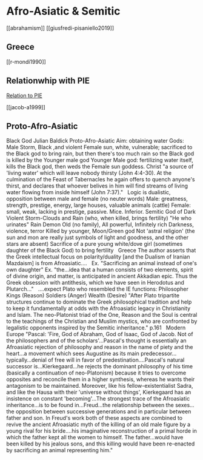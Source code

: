 # Afro-Asiatic & Semitic

[[abrahamism]]
[[giusfredi-pisaniello2019]]


## Greece
[[r-mondi1990]]

## Relationwhip with PIE
[Relation to PIE](http://loanwords.prehistoricmap.com/semitic-interface/)

[[jacob-a1999]]




## Proto-Afro-Asiatic
Black God
Julian Baldick
Proto-Afro-Asiatic
Aim: obtaining water
Gods:
Male Storm, Black ,and violent
Female sun, white, vulnerable; sacrificed to the Black god to bring rain, but then there's too much rain so the Black god is killed by the Younger male god
Younger Male god: fertilizing water itself, kills the Black god, then weds the Female sun goddess.
Christ "a source of 'living water' which will leave nobody thirsty (John 4:4-30). At the culmination of the Feast of Tabernacles he again offers to quench anyone's thirst, and declares that whoever belives in him will find streams of living water flowing from inside himself (John 7:37)."
 
Logic is dualistic, opposition between male and female (no neuter words)
Male: greatness, strength, prestige, energy, large houses, valuable animals (cattle)
Female: small, weak, lacking in prestige, passive. Mice. Inferior.
Semitic
God of Dark Violent Storm-Clouds and Rain (who, when killed, brings fertility)
"He who urinates" Rain Demon
Old (no family), All powerful, Infinitely rich 
Darkness, violence, terror
Killed by younger, Moon/Green god
Not 'astral religion' (the sun and mon are really just symbols of light and goodness, and the other stars are absent) 
Sacrifice of a pure young white/dove girl (sometimes daughter of the Black God) to bring fertility
 
Greece
The author asserts that the Greek intellectual focus on polarity/duality [and the Dualism of Iranian Mazdaism] is from Afroasiatic…. 
 
Ex. "Sacrificing an animal instead of one's own daughter"
Ex. "the…idea that a human consists of two elements, spirit of divine origin, and matter, is anticipated in ancient Akkadian epic. Thus the Greek obsession with antithesis, which we have seen in Herodotus and Plutarch…"
 
….expect Plato who resembled the IE functions:
Philosopher Kings (Reason)
Soldiers (Anger)
Wealth (Desire)
"After Plato tripartite structures continue to dominate the Greek philosophical tradition and help to keep it fundamentally at odds with the Afroasiatic legacy in Christianity and Islam. The neo-Platonist triad of the One, Reason and the Soul is central to the teachings of the Christian and Muslim mystics, who are confronted by legalistic opponents inspired by the Semitic inheritance." p.161
 
Modern Europe
"Pascal: 'Fire, God of Abraham, God of Isaac, God of Jacob. Not of the philosophers and of the scholars'…Pascal's thought is essentially an Afroasiatic rejection of philosophy and reason in the name of piety and the heart…a movement which sees Augustine as its main predecessor…typically…denial of free will in favor of predestination….Pascal's natural successor is…Kierkegaard…he rejects the dominant philosophy of his time (basically a continuation of neo-Platonism) because it tries to overcome opposites and reconcile them in a higher synthesis, whereas he wants their antagonism to be maintained. Moreover, like his fellow-existentialist Sadra, and like the Hausa with their 'universe without things', Kierkegaard has an insistence on constant 'becoming'…The strongest trace of the Afroasiatic inheritance…is to be found in…Freud…the relationship between the sexes…the opposition between successive generations and in particular between father and son. In Freud's work both of these aspects are combined to revive the ancient Afroasiatic myth of the killing of an old male figure by a young rival for his bride….his imaginative reconstruction of a primal horde in which the father kept all the women to himself. The father…would have been killed by his jealous sons, and this killing would have been re-enacted by sacrificing an animal representing him."
